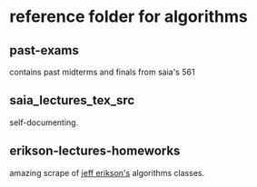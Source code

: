 # reference folder for algorithms

## past-exams
contains past midterms and finals from saia's 561


## saia_lectures_tex_src 
self-documenting.


## erikson-lectures-homeworks
amazing scrape of [jeff erikson's](http://web.engr.illinois.edu/~jeffe/teaching/algorithms/) algorithms classes. 
